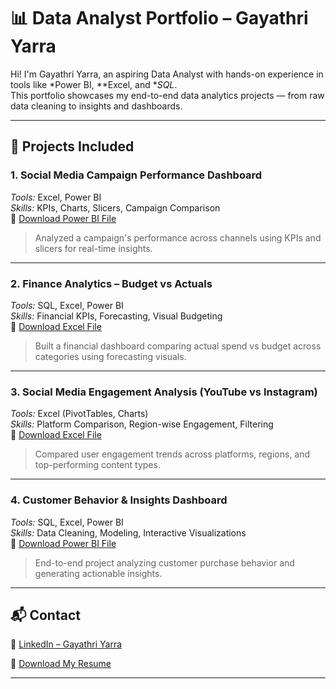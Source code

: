 # 📊 Data Analyst Portfolio – Gayathri Yarra

Hi! I'm Gayathri Yarra, an aspiring Data Analyst with hands-on experience in tools like *Power BI, **Excel, and **SQL*.  
This portfolio showcases my end-to-end data analytics projects — from raw data cleaning to insights and dashboards.

---

## 📁 Projects Included

### 1. Social Media Campaign Performance Dashboard  
*Tools:* Excel, Power BI  
*Skills:* KPIs, Charts, Slicers, Campaign Comparison  
📎 [Download Power BI File](https://github.com/GayatriYarra/Data-Analyst-Portfolio/blob/main/project1.pbix)

> Analyzed a campaign's performance across channels using KPIs and slicers for real-time insights.

---

### 2. Finance Analytics – Budget vs Actuals  
*Tools:* SQL, Excel, Power BI  
*Skills:* Financial KPIs, Forecasting, Visual Budgeting  
📎 [Download Excel File](https://github.com/GayatriYarra/Data-Analyst-Portfolio/blob/main/Project2.pbix)

> Built a financial dashboard comparing actual spend vs budget across categories using forecasting visuals.

---

### 3. Social Media Engagement Analysis (YouTube vs Instagram)  
*Tools:* Excel (PivotTables, Charts)  
*Skills:* Platform Comparison, Region-wise Engagement, Filtering  
📎 [Download Excel File](https://github.com/GayatriYarra/Data-Analyst-Portfolio/blob/main/project3.pbix)

> Compared user engagement trends across platforms, regions, and top-performing content types.

---

### 4. Customer Behavior & Insights Dashboard  
*Tools:* SQL, Excel, Power BI  
*Skills:* Data Cleaning, Modeling, Interactive Visualizations  
📎 [Download Power BI File]()

> End-to-end project analyzing customer purchase behavior and generating actionable insights.

---

## 📬 Contact

🔗 [LinkedIn – Gayathri Yarra](https://www.linkedin.com/in/gayatri-yarra-856b1629a/)

📄 [Download My Resume](#)

---
